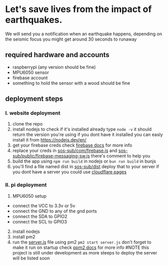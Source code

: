 # Let's save lives from the impact of earthquakes.
We will send you a notification when an earthquake happens, depending on the seismic focus you might get around 30 seconds to runaway
## required hardware and accounts
- raspberrypi (any version should be fine)
- MPU6050 sensor
- firebase account 
- something to hold the sensor with a wood should be fine
## deployment steps
### I. website deployment
1. clone the repo
2. install nodejs
to check if it's installed already type `node -v` it should return the version you're using
if you dont have it installed you can easly install it from
https://nodejs.dev/en/
3. get your firebase creds
check [firebase docs](https://firebase.google.com/docs/web/setup#add-sdk-and-initialize) for more info
4. replace your creds in [sos-sub/com/firebase.js](sos-sub/com/firebase.js) and [sos-sub/public/firebase-messaging-sw.js](sos-sub/public/firebase-messaging-sw.js) there's comment to help you
5. build the app using `npm run build` in nodejs or `bun run build` in bunjs
6. you'll find a file named dist in [sos-sub/dist](sos-sub/dist) deploy that to your server 
if you dont have a server you could use [cloudflare pages](https://pages.cloudflare.com/)
### II. pi deployment
1. MPU6050 setup
- connect the VCC to 3.3v or 5v
- connect the GND to any of the gnd ports
- connect the SDA to GPIO2
- connect the SCL to GPIO3
2. install nodejs 
3. install pm2
4. run the [server.js](server.js) file using pm2
`pm2 start server.js` 
don't forget to make it run on startup check [ppm2 docs](https://pm2.keymetrics.io/docs/usage/startup/) for more info
#NOTE
this project is still under development as more steeps to deploy the server will be listed soon



